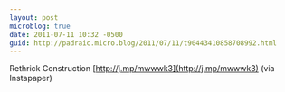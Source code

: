 ```yaml
---
layout: post
microblog: true
date: 2011-07-11 10:32 -0500
guid: http://padraic.micro.blog/2011/07/11/t90443410858708992.html
---
```

Rethrick Construction [http://j.mp/mwwwk3](http://j.mp/mwwwk3) (via Instapaper)
